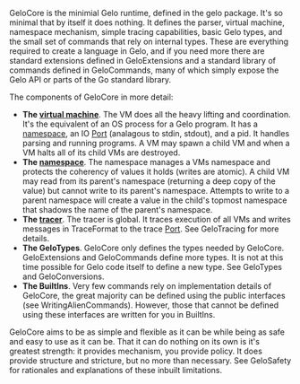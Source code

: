 GeloCore is the minimial Gelo runtime, defined in the gelo package. It's so minimal that by itself it does nothing. It defines the parser, virtual machine, namespace mechanism, simple tracing capabilities, basic Gelo types, and the small set of commands that rely on internal types. These are everything required to create a language in Gelo, and if you need more there are standard extensions defined in GeloExtensions and a standard library of commands defined in GeloCommands, many of which simply expose the Gelo API or parts of the Go standard library.

The components of GeloCore in more detail:
  * **The [virtual machine](UsingTheVM.md)**. The VM does all the heavy lifting and coordination. It's the equivalent of an OS process for a Gelo program. It has a [namespace](Ns.md), an IO [Port](GeloTypes#Port.md) (analagous to stdin, stdout), and a pid. It handles parsing and running programs. A VM may spawn a child VM and when a VM halts all of its child VMs are destroyed.
  * **The [namespace](Ns.md)**. The namespace manages a VMs namespace and protects the coherency of values it holds (writes are atomic). A child VM may read from its parent's namespace (returning a deep copy of the value) but cannot write to its parent's namespace. Attempts to write to a parent namespace will create a value in the child's topmost namespace that shadows the name of the parent's namespace.
  * **The [tracer](GeloTracing.md)**. The tracer is global. It traces execution of all VMs and writes messages in TraceFormat to the trace [Port](GeloTypes#Port.md). See GeloTracing for more details.
  * **The GeloTypes**. GeloCore only defines the types needed by GeloCore. GeloExtensions and GeloCommands define more types. It is not at this time possible for Gelo code itself to define a new type. See GeloTypes and GeloConversions.
  * **The BuiltIns**. Very few commands rely on implementation details of GeloCore, the great majority can be defined using the public interfaces (see WritingAlienCommands). However, those that cannot be defined using these interfaces are written for you in BuiltIns.

GeloCore aims to be as simple and flexible as it can be while being as safe and easy to use as it can be. That it can do nothing on its own is it's greatest strength: it provides mechanism, you provide policy. It does provide structure and stricture, but no more than necessary. See GeloSafety for rationales and explanations of these inbuilt limitations.
